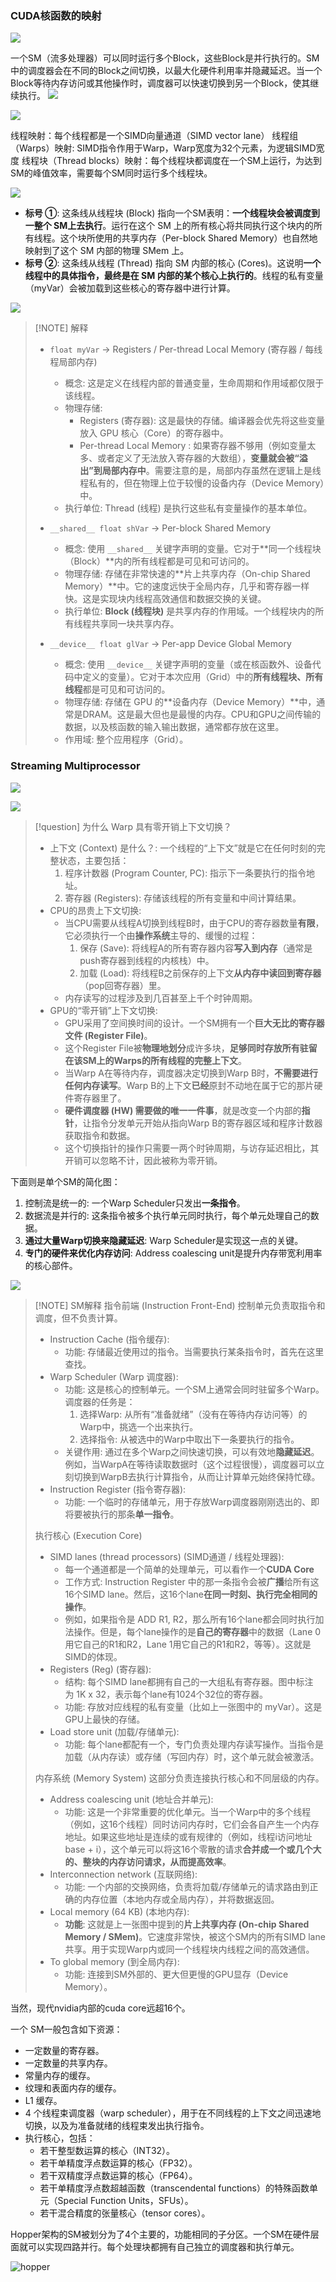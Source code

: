 ### CUDA核函数的映射

![](../../../../../files/images/MLsys/13-b/13-b-2-19.png)

一个SM（流多处理器）可以同时运行多个Block，这些Block是并行执行的。SM中的调度器会在不同的Block之间切换，以最大化硬件利用率并隐藏延迟。当一个Block等待内存访问或其他操作时，调度器可以快速切换到另一个Block，使其继续执行。
![](../../../../../files/images/MLsys/13-a/13-a-9-1.png)

![](../../../../../files/images/MLsys/13-a/13-a-9-5.png)

线程映射：每个线程都是一个SIMD向量通道（SIMD vector lane）
线程组（Warps）映射: SIMD指令作用于Warp，Warp宽度为32个元素，为逻辑SIMD宽度
线程块（Thread blocks）映射：每个线程块都调度在一个SM上运行，为达到SM的峰值效率，需要每个SM同时运行多个线程块。

![](../../../../../files/images/MLsys/13-b/13-b-2-20.png)

- **标号 ①**: 这条线从线程块 (Block) 指向一个SM表明：**一个线程块会被调度到一整个 SM上去执行**。运行在这个 SM 上的所有核心将共同执行这个块内的所有线程。这个块所使用的共享内存（Per-block Shared Memory）也自然地映射到了这个 SM 内部的物理 SMem 上。
- **标号 ②**: 这条线从线程 (Thread) 指向 SM 内部的核心 (Cores)。这说明**一个线程中的具体指令，最终是在 SM 内部的某个核心上执行的**。线程的私有变量（myVar）会被加载到这些核心的寄存器中进行计算。

![](../../../../../files/images/MLsys/13-b/13-b-2-21.png)

> [!NOTE] 解释
> - `float myVar` -> Registers / Per-thread Local Memory (寄存器 / 每线程局部内存)
>     - 概念: 这是定义在线程内部的普通变量，生命周期和作用域都仅限于该线程。
>     - 物理存储:
>         - Registers (寄存器): 这是最快的存储。编译器会优先将这些变量放入 GPU 核心（Core）的寄存器中。
>         - Per-thread Local Memory : 如果寄存器不够用（例如变量太多、或者定义了无法放入寄存器的大数组），**变量就会被“溢出”到局部内存中**。需要注意的是，局部内存虽然在逻辑上是线程私有的，但在物理上位于较慢的设备内存（Device Memory）中。
>     - 执行单位: Thread (线程) 是执行这些私有变量操作的基本单位。
> 	
> - `__shared__ float shVar` -> Per-block Shared Memory
>     - 概念: 使用 `__shared__` 关键字声明的变量。它对于**同一个线程块（Block）**内的所有线程都是可见和可访问的。
>     - 物理存储: 存储在非常快速的**片上共享内存（On-chip Shared Memory）**中。它的速度远快于全局内存，几乎和寄存器一样快。这是实现块内线程高效通信和数据交换的关键。
>     - 执行单位: **Block (线程块)** 是共享内存的作用域。一个线程块内的所有线程共享同一块共享内存。
> 	
> - `__device__ float glVar` -> Per-app Device Global Memory 
>     - 概念: 使用 `__device__` 关键字声明的变量（或在核函数外、设备代码中定义的变量）。它对于本次应用（Grid）中的**所有线程块、所有线程**都是可见和可访问的。
>     - 物理存储: 存储在 GPU 的**设备内存（Device Memory）**中，通常是DRAM。这是最大但也是最慢的内存。CPU和GPU之间传输的数据，以及核函数的输入输出数据，通常都存放在这里。
>     - 作用域: 整个应用程序（Grid）。

### Streaming Multiprocessor

![](../../../../../files/images/MLsys/13-a/13-a-9-2.png)

![](../../../../../files/images/MLsys/13-a/13-a-9-4.png)


> [!question] 为什么 Warp 具有零开销上下文切换？
> - 上下文 (Context) 是什么？: 一个线程的“上下文”就是它在任何时刻的完整状态，主要包括：
>     1. 程序计数器 (Program Counter, PC): 指示下一条要执行的指令地址。
>     2. 寄存器 (Registers): 存储该线程的所有变量和中间计算结果。
> - CPU的昂贵上下文切换:
>     - 当CPU需要从线程A切换到线程B时，由于CPU的寄存器数量**有限**，它必须执行一个由**操作系统**主导的、缓慢的过程：
>         1. 保存 (Save): 将线程A的所有寄存器内容**写入到内存**（通常是push寄存器到线程的内核栈）中。
>         2. 加载 (Load): 将线程B之前保存的上下文**从内存中读回到寄存器**（pop回寄存器）里。
>     - 内存读写的过程涉及到几百甚至上千个时钟周期。
> - GPU的“零开销”上下文切换:
>     - GPU采用了空间换时间的设计。一个SM拥有一个**巨大无比的寄存器文件 (Register File)**。
>     - 这个Register File被**物理地划分**成许多块，**足够同时存放所有驻留在该SM上的Warps的所有线程的完整上下文**。
>     -  当Warp A在等待内存，调度器决定切换到Warp B时，**不需要进行任何内存读写**。Warp B的上下文**已经**原封不动地在属于它的那片硬件寄存器里了。
>     - **硬件调度器 (HW) 需要做的唯一一件事**，就是改变一个内部的**指针**，让指令分发单元开始从指向Warp B的寄存器区域和程序计数器获取指令和数据。
>     - 这个切换指针的操作只需要一两个时钟周期，与访存延迟相比，其开销可以忽略不计，因此被称为零开销。


下面则是单个SM的简化图：

1. 控制流是统一的: 一个Warp Scheduler只发出**一条指令**。
2. 数据流是并行的: 这条指令被多个执行单元同时执行，每个单元处理自己的数据。
3. **通过大量Warp切换来隐藏延迟**: Warp Scheduler是实现这一点的关键。
4. **专门的硬件来优化内存访问**: Address coalescing unit是提升内存带宽利用率的核心部件。

![](../../../../../files/images/MLsys/13-b/13-b-2-22.png)

> [!NOTE] SM解释
> 指令前端 (Instruction Front-End)  控制单元负责取指令和调度，但不负责计算。
> - Instruction Cache (指令缓存):
>     - 功能: 存储最近使用过的指令。当需要执行某条指令时，首先在这里查找。
> - Warp Scheduler (Warp 调度器):
>     - 功能: 这是核心的控制单元。一个SM上通常会同时驻留多个Warp。调度器的任务是：
>         1. 选择Warp: 从所有“准备就绪”（没有在等待内存访问等）的Warp中，挑选一个出来执行。
>         2. 选择指令: 从被选中的Warp中取出下一条要执行的指令。
>     - 关键作用: 通过在多个Warp之间快速切换，可以有效地**隐藏延迟**。例如，当WarpA在等待读取数据时（这个过程很慢），调度器可以立刻切换到WarpB去执行计算指令，从而让计算单元始终保持忙碌。
> - Instruction Register (指令寄存器):
>     - 功能: 一个临时的存储单元，用于存放Warp调度器刚刚选出的、即将要被执行的那条**单一指令**。
> 
> 执行核心 (Execution Core) 
> - SIMD lanes (thread processors) (SIMD通道 / 线程处理器):
>     - 每一个通道都是一个简单的处理单元，可以看作一个**CUDA Core**
>     - 工作方式: Instruction Register 中的那一条指令会被**广播**给所有这16个SIMD lane。然后，这16个lane**在同一时刻、执行完全相同的操作**。
>     - 例如，如果指令是 ADD R1, R2，那么所有16个lane都会同时执行加法操作。但是，每个lane操作的是**自己的寄存器**中的数据（Lane 0用它自己的R1和R2，Lane 1用它自己的R1和R2，等等）。这就是SIMD的体现。
> - Registers (Reg) (寄存器):
>     - 结构: 每个SIMD lane都拥有自己的一大组私有寄存器。图中标注为 1K x 32，表示每个lane有1024个32位的寄存器。
>     - 功能: 存放对应线程的私有变量（比如上一张图中的 myVar）。这是GPU上最快的存储。
> - Load store unit (加载/存储单元):
>     - 功能: 每个lane都配有一个，专门负责处理内存读写操作。当指令是加载（从内存读）或存储（写回内存）时，这个单元就会被激活。
>         
> 内存系统 (Memory System)
> 这部分负责连接执行核心和不同层级的内存。
> - Address coalescing unit (地址合并单元):
>     - 功能: 这是一个非常重要的优化单元。当一个Warp中的多个线程（例如，这16个线程）同时访问内存时，它们会各自产生一个内存地址。如果这些地址是连续的或有规律的（例如，线程i访问地址base + i），这个单元可以将这16个零散的请求**合并成一个或几个大的、整块的内存访问请求，从而提高效率**。
> - Interconnection network (互联网络):
>     - 功能: 一个内部的交换网络，负责将加载/存储单元的请求路由到正确的内存位置（本地内存或全局内存），并将数据返回。
> - Local memory (64 KB) (本地内存):
>     - **功能**: 这就是上一张图中提到的**片上共享内存 (On-chip Shared Memory / SMem)**。它速度非常快，被这个SM内的所有SIMD lane共享。用于实现Warp内或同一个线程块内线程之间的高效通信。
> - To global memory (到全局内存):
>     - 功能: 连接到SM外部的、更大但更慢的GPU显存（Device Memory）。

当然，现代nvidia内部的cuda core远超16个。

一个 SM一般包含如下资源：
 - 一定数量的寄存器。 
 - 一定数量的共享内存。 
 - 常量内存的缓存。 
 - 纹理和表面内存的缓存。  
 - L1 缓存。  
 -  4 个线程束调度器（warp scheduler），用于在不同线程的上下文之间迅速地切换，以及为准备就绪的线程束发出执行指令。 
 - 执行核心，包括： 
	 - 若干整型数运算的核心（INT32）。 
	 - 若干单精度浮点数运算的核心（FP32）。
	 - 若干双精度浮点数运算的核心（FP64）。 
	 - 若干单精度浮点数超越函数（transcendental functions）的特殊函数单元（Special Function Units，SFUs）。 
	 - 若干混合精度的张量核心（tensor cores）。

Hopper架构的SM被划分为了4个主要的，功能相同的子分区。一个SM在硬件层面就可以实现四路并行。每个处理块都拥有自己独立的调度器和执行单元。

![hopper](https://developer-blogs.nvidia.com/wp-content/uploads/2022/03/H100-Streaming-Multiprocessor-SM.png)